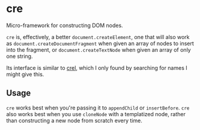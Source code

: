 # cre

Micro-framework for constructing DOM nodes.

`cre` is, effectively, a better `document.createElement`, one that will also
work as `document.createDocumentFragment` when given an array of nodes to
insert into the fragment, or `document.createTextNode` when given an array
of only one string.

Its interface is similar to [crel][], which I only found by searching for names
I might give this.

[crel]: https://github.com/KoryNunn/crel

## Usage

`cre` works best when you're passing it to `appendChild` or `insertBefore`.
`cre` also works best when you use `cloneNode` with a templatized node, rather
than constructing a new node from scratch every time.
